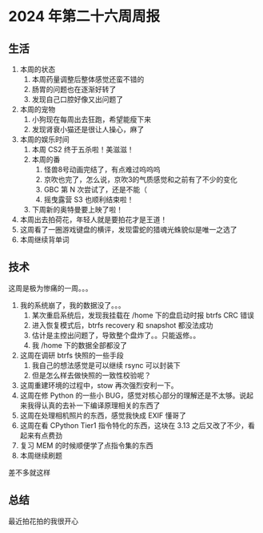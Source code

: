 # 2024 年第二十六周周报

## 生活

1. 本周的状态
    1. 本周药量调整后整体感觉还蛮不错的
    2. 肠胃的问题也在逐渐好转了
    3. 发现自己口腔好像又出问题了
2. 本周的宠物
    1. 小狗现在每周出去狂跑，希望能瘦下来
    2. 发现肾衰小猫还是很让人操心，麻了
3. 本周的娱乐时间
    1. 本周 CS2 终于五杀啦！美滋滋！
    2. 本周的番
        1. 怪兽8号动画完结了，有点难过呜呜呜
        2. 京吹也完了，怎么说，京吹3的气质感觉和之前有了不少的变化
        3. GBC 第 N 次尝试了，还是不能（
        4. 摇曳露营 S3 也顺利结束啦！
    3. 下周新的奥特曼要上映了啦！
4. 本周出去拍荷花，年轻人就是要拍花才是王道！
5. 这周看了一圈游戏键盘的横评，发现雷蛇的猎魂光蛛貌似是唯一之选了
6. 本周继续背单词

## 技术

这周是极为惨痛的一周。。。

1. 我的系统崩了，我的数据没了。。。
    1. 某次重启系统后，发现我挂载在 /home 下的盘启动时报 btrfs CRC 错误
    2. 进入恢复模式后，btrfs recovery 和 snapshot 都没法成功
    3. 估计是主控出问题了，导致整个盘炸了。。只能返修。。
    4. 我 /home 下的数据全部都没了
2. 这周在调研 btrfs 快照的一些手段
    1. 我自己的想法感觉是可以继续 rsync 可以封装下
    2. 但是怎么样去做快照的一致性校验呢？
3. 这周重建环境的过程中，stow 再次强烈安利一下。
4. 这周在修 Python 的一些小 BUG，感觉对核心部分的理解还是不太够。说起来我得认真的去补一下编译原理相关的东西了
5. 这周在处理相机照片的东西，感觉我快成 EXIF 懂哥了
6. 这周在看 CPython Tier1 指令特化的东西，这块在 3.13 之后又改了不少，看起来有点费劲
7. 复习 MEM 的时候顺便学了点指令集的东西
8. 本周继续刷题

差不多就这样

## 总结

最近拍花拍的我很开心
